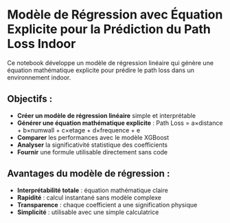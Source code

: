 # Modèle de Régression avec Équation Explicite pour la Prédiction du Path Loss Indoor

Ce notebook développe un modèle de régression linéaire qui génère une équation mathématique explicite pour prédire le path loss dans un environnement indoor.

## Objectifs :
- **Créer un modèle de régression linéaire** simple et interprétable
- **Générer une équation mathématique explicite** : Path Loss = a×distance + b×numwall + c×etage + d×frequence + e
- **Comparer** les performances avec le modèle XGBoost
- **Analyser** la significativité statistique des coefficients
- **Fournir** une formule utilisable directement sans code

## Avantages du modèle de régression :
- **Interprétabilité totale** : équation mathématique claire
- **Rapidité** : calcul instantané sans modèle complexe
- **Transparence** : chaque coefficient a une signification physique
- **Simplicité** : utilisable avec une simple calculatrice
